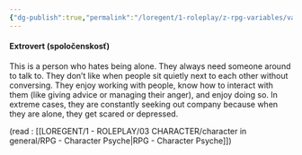 ```yaml
---
{"dg-publish":true,"permalink":"/loregent/1-roleplay/z-rpg-variables/variables-character/variables-character-psyche/extrovert/","noteIcon":""}
---
```


#### Extrovert (spoločenskosť)

This is a person who hates being alone. They always need someone around to talk to. They don’t like when people sit quietly next to each other without conversing. They enjoy working with people, know how to interact with them (like giving advice or managing their anger), and enjoy doing so. In extreme cases, they are constantly seeking out company because when they are alone, they get scared or depressed.

(read : [[LOREGENT/1 - ROLEPLAY/03 CHARACTER/character in general/RPG - Character Psyche\|RPG - Character Psyche]])
